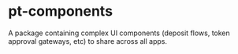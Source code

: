 # pt-components

A package containing complex UI components (deposit flows, token approval gateways, etc) to share across all apps.
